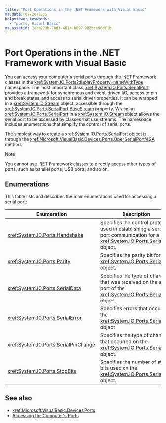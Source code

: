 ```yaml
---
title: "Port Operations in the .NET Framework with Visual Basic"
ms.date: 07/20/2015
helpviewer_keywords: 
  - "ports, Visual Basic"
ms.assetid: 1eba223b-7bd3-401a-b097-982bce96df1b
---
```

# Port Operations in the .NET Framework with Visual Basic
You can access your computer's serial ports through the .NET Framework classes in the <xref:System.IO.Ports?displayProperty=nameWithType> namespace. The most important class, <xref:System.IO.Ports.SerialPort>, provides a framework for synchronous and event-driven I/O, access to pin and break states, and access to serial driver properties. It can be wrapped in a <xref:System.IO.Stream> object, accessible through the <xref:System.IO.Ports.SerialPort.BaseStream> property. Wrapping <xref:System.IO.Ports.SerialPort> in a <xref:System.IO.Stream> object allows the serial port to be accessed by classes that use streams. The namespace includes enumerations that simplify the control of serial ports.  
  
 The simplest way to create a <xref:System.IO.Ports.SerialPort> object is through the <xref:Microsoft.VisualBasic.Devices.Ports.OpenSerialPort%2A> method.  
  
> [!NOTE]
> You cannot use .NET Framework classes to directly access other types of ports, such as parallel ports, USB ports, and so on.  
  
## Enumerations  
 This table lists and describes the main enumerations used for accessing a serial port:  
  
|Enumeration|Description|  
|---|---|   
|<xref:System.IO.Ports.Handshake>|Specifies the control protocol used in establishing a serial port communication for a <xref:System.IO.Ports.SerialPort> object.|  
|<xref:System.IO.Ports.Parity>|Specifies the parity bit for a <xref:System.IO.Ports.SerialPort> object.|  
|<xref:System.IO.Ports.SerialData>|Specifies the type of character that was received on the serial port of the <xref:System.IO.Ports.SerialPort> object.|  
|<xref:System.IO.Ports.SerialError>|Specifies errors that occur on the <xref:System.IO.Ports.SerialPort> object|  
|<xref:System.IO.Ports.SerialPinChange>|Specifies the type of change that occurred on the <xref:System.IO.Ports.SerialPort> object.|  
|<xref:System.IO.Ports.StopBits>|Specifies the number of stop bits used on the <xref:System.IO.Ports.SerialPort> object.|  
  
## See also

- <xref:Microsoft.VisualBasic.Devices.Ports>
- [Accessing the Computer's Ports](../../../../visual-basic/developing-apps/programming/computer-resources/accessing-the-computer-s-ports.md)
